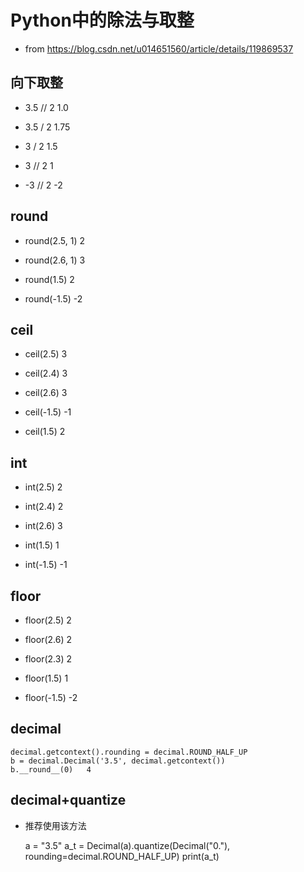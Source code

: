 # Python中的除法与取整

- from https://blog.csdn.net/u014651560/article/details/119869537

## 向下取整

- 3.5 // 2      1.0
- 3.5 / 2   1.75
- 3 / 2   1.5

- 3 // 2   1
- -3 // 2  -2

## round

- round(2.5, 1)   2
- round(2.6, 1)   3

- round(1.5) 2
- round(-1.5) -2

## ceil

- ceil(2.5)  3
- ceil(2.4)  3
- ceil(2.6)  3

- ceil(-1.5) -1
- ceil(1.5) 2

## int

- int(2.5)  2
- int(2.4)  2
- int(2.6)  3

- int(1.5) 1
- int(-1.5) -1

## floor

- floor(2.5)  2
- floor(2.6)  2
- floor(2.3)  2

- floor(1.5) 1
- floor(-1.5) -2

## decimal

    decimal.getcontext().rounding = decimal.ROUND_HALF_UP
    b = decimal.Decimal('3.5', decimal.getcontext())
    b.__round__(0)   4

## decimal+quantize

- 推荐使用该方法


    a = "3.5"
    a_t = Decimal(a).quantize(Decimal("0."), rounding=decimal.ROUND_HALF_UP)
    print(a_t)